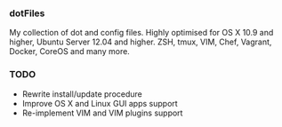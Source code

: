 ### dotFiles

My collection of dot and config files. Highly optimised for OS X 10.9 and higher, Ubuntu Server 12.04 and higher. ZSH, tmux, VIM, Chef, Vagrant, Docker, CoreOS and many more.

### TODO

* Rewrite install/update procedure
* Improve OS X and Linux GUI apps support
* Re-implement VIM and VIM plugins support